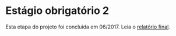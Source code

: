 # Estágio obrigatório 2

Esta etapa do projeto foi concluida em 06/2017.
Leia o [relatório final](./relatorio_final.pdf).
